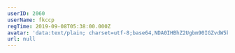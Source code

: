 ```yaml
---
userID: 2060
userName: fkccp
regTime: 2019-09-08T05:38:00.000Z
avatar: 'data:text/plain; charset=utf-8;base64,NDA0IHBhZ2Ugbm90IGZvdW5kCg=='
url: null
---
```



